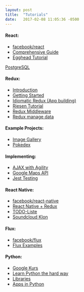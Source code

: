 ```yaml
--- 
layout: post 
title:  "Tutorials" 
date:   2017-02-08 11:05:36 -0500  
---
```


<div>
<h4>React:</h4>
<ul>
  <li><a href='https://facebook.github.io/react/' target="_blank">facebook/react</a></li>
  <li><a href='https://tylermcginnis.com/reactjs-tutorial-a-comprehensive-guide-to-building-apps-with-react/' target="_blank">Comprehensive Guide</a></li>
  <li><a href='https://egghead.io/courses/react-fundamentals' target="_blank">Egghead Tutorial</a></li>
</ul>
</div>
<p><a href='https://egghead.io/courses/get-started-with-postgresql' target="_blank">PostgreSQL </a></p>
<div>
<h4>Redux:</h4>
<ul>
  <li><a href='http://redux.js.org/docs/introduction/Motivation.html' target="_blank">Introduction</a></li>
  
  <li><a href='https://egghead.io/courses/getting-started-with-redux' target="_blank">Getting Started</a></li>
  
  <li><a href='https://egghead.io/courses/building-react-applications-with-idiomatic-redux' target="_blank">Idiomatic Redux (App building)</a></li>

  <li><a href='http://teropa.info/blog/2015/09/10/full-stack-redux-tutorial.html' target="_blank">Riesen Tutorial</a></li>

  <li><a href='https://www.codementor.io/vkarpov/beginner-s-guide-to-redux-middleware-du107uyud' target="_blank">Redux Middleware</a></li>

  <li><a href='https://www.codementor.io/vijayst/react-app-with-redux-to-manage-data-flows-du10884g9' target="_blank">Redux manage data</a></li>
</ul>
</div>

<div>
<h4>Example Projects:</h4>
<ul>
  <li><a href='https://www.codementor.io/christiannwamba/build-a-react-image-gallery-with-cloudinary-xh1cekno3' target="_blank">Image Gallery</a></li>

  <li><a href='https://www.codementor.io/bhargavponnapalli/building-a-pokedex-with-react-1-gdxwr8wee' target="_blank">Pokedex</a></li>
</ul>
</div>

<div>
<h4>Implementing:</h4>
<ul>
  <li><a href='https://www.codementor.io/rowland/handling-ajax-in-your-react-application-with-agility-0-du10866vz' target="_blank">AJAX with Agility</a></li>

  <li><a href='https://www.codementor.io/thomastuts/integrate-google-maps-api-react-refs-du10842zd' target="_blank">Google Maps API</a></li>

  <li><a href='https://www.codementor.io/pkodmad/dom-testing-react-application-jest-k4ll4f8sd' target="_blank">Jest Testing</a></li>
</ul>
</div>

<div>
<h4>React Native:</h4>
<ul>
  <li><a href='http://facebook.github.io/react-native/' target="_blank">facebook/react-native</a></li>

  <li><a href='http://www.reactnative.com/getting-started-with-react-native-and-redux/' target="_blank">React Native + Redux</a></li>

  <li><a href='http://blog.thebakery.io/todomvc-with-react-native-and-redux/' target="_blank">TODO-Liste</a></li>

  <li><a href='https://wiredcraft.com/blog/native-soundcloud-android-app/' target="_blank">Soundcloud Klon</a></li>
</ul>
</div>

<div>
<h4>Flux:</h4>
<ul>
  <li><a href='https://facebook.github.io/flux/' target="_blank">facebook/flux</a></li>

  <li><a href='https://github.com/facebook/flux/tree/master/examples' target="_blank">Flux Examples</a></li>
</ul>  
</div>

<div>
<h4>Python:</h4>
<ul>
  <li><a href='https://developers.google.com/edu/python/' target="_blank">Google Kurs</a></li>
  <li><a href='https://learnpythonthehardway.org/book/' target="_blank">Learn Python the hard way</a></li>
  <li><a href='https://learnpythonthehardway.org/book/next.html' target="_blank">Libraries</a></li>
  <li><a href='https://de.udacity.com/course/developing-scalable-apps-in-python--ud858/' target="_blank">Apps in Python</a></li>
</ul>
</div>
